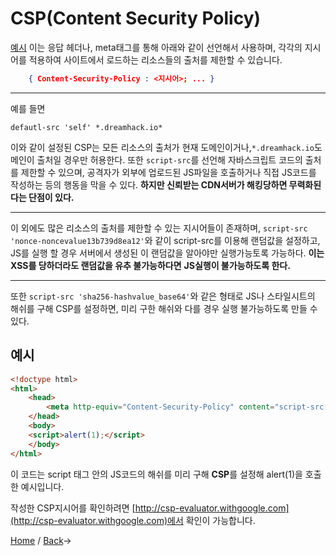 # CSP(Content Security Policy)

[예시](#예시)
이는 응답 헤더나, meta태그를 통해 아래와 같이 선언해서 사용하며,
각각의 지시어를 적용하여 사이트에서 로드하는 리소스들의 출처를 제한할 수 있습니다.
```json
    { Content-Security-Policy : <지시어>; ... }
```

-----

예를 들면

    defautl-src 'self' *.dreamhack.io*
이와 같이 설정된 CSP는 모든 리소스의 출처가
현재 도메인이거나,`*.dreamhack.io`도메인이
출처일 경우만 허용한다.
또한 `script-src`를 선언해 자바스크립트 코드의
출처를 제한할 수 있으며,
공격자가 외부에 업로드된 JS파일을 호출하거나
직접 JS코드를 작성하는 등의 행동을 
막을 수 있다.
**하지만 신뢰받는 CDN서버가 해킹당하면 무력화된다는 단점이 있다.**

-----

이 외에도 많은 리소스의 출처를 제한할 수 있는
지시어들이 존재하며,
`script-src 'nonce-noncevalue13b739d8ea12'`와 같이
script-src를 이용해 랜덤값을 설정하고, JS를 실행 할 경우
서버에서 생성된 이 랜덤값을 알아야만 실행가능토록 가능하다.
**이는 XSS를 당하더라도 랜덤값을 유추 불가능하다면**
**JS실행이 불가능하도록 한다.**

-----

또한 `script-src 'sha256-hashvalue_base64'`와 같은 형태로
JS나 스타일시트의 해쉬를 구해 CSP를 설정하면,
미리 구한 해쉬와 다를 경우
실행 불가능하도록 만들 수 있다.

## 예시

```html
<!doctype html>
<html>
    <head>
        <meta http-equiv="Content-Security-Policy" content="script-src 'sha256-5jFwrAK0UV47oFbVg/iCCBbxD8X1w+QvoOUepu4C2YA='">
    </head>
    <body>
    <script>alert(1);</script>
    </body>
</html>
```
이 코드는 script 태그 안의 JS코드의 해쉬를
미리 구해 **CSP**를 설정해
alert(1)을 호출한 예시입니다.

작성한 CSP지시어를 확인하려면
[http://csp-evaluator.withgoogle.com](http://csp-evaluator.withgoogle.com)에서
확인이 가능합니다.

[Home](https://github.com/sunrabbit123/Learn_Web_Security) / [Back](https://github.com/sunrabbit123/Learn_Web_Security/tree/main/XSS)->